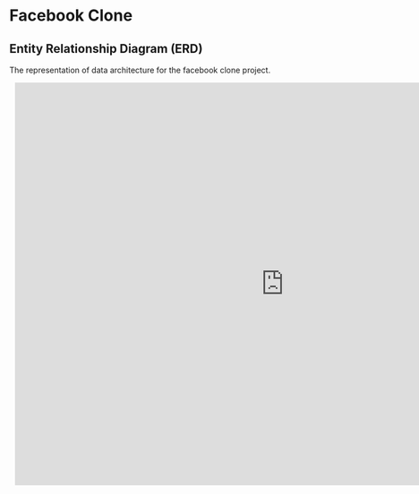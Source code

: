 # Facebook Clone

## Entity Relationship Diagram (ERD)
  The representation of data architecture for the facebook clone project.

  <div style="width: 960px; height: 720px; margin: 10px; position: relative;"><iframe allowfullscreen frameborder="0" style="width:960px; height:720px" src="https://www.lucidchart.com/documents/embeddedchart/5d15c871-ca8b-4d2d-9fee-49543150b700" id="y4pa.sb~.EO_"></iframe></div>

